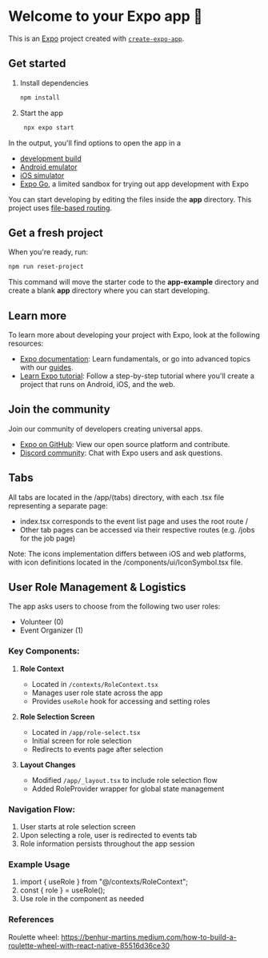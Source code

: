 # Welcome to your Expo app 👋

This is an [Expo](https://expo.dev) project created with [`create-expo-app`](https://www.npmjs.com/package/create-expo-app).

## Get started

1. Install dependencies

    ```bash
    npm install
    ```

2. Start the app

    ```bash
     npx expo start
    ```

In the output, you'll find options to open the app in a

-   [development build](https://docs.expo.dev/develop/development-builds/introduction/)
-   [Android emulator](https://docs.expo.dev/workflow/android-studio-emulator/)
-   [iOS simulator](https://docs.expo.dev/workflow/ios-simulator/)
-   [Expo Go](https://expo.dev/go), a limited sandbox for trying out app development with Expo

You can start developing by editing the files inside the **app** directory. This project uses [file-based routing](https://docs.expo.dev/router/introduction).

## Get a fresh project

When you're ready, run:

```bash
npm run reset-project
```

This command will move the starter code to the **app-example** directory and create a blank **app** directory where you can start developing.

## Learn more

To learn more about developing your project with Expo, look at the following resources:

-   [Expo documentation](https://docs.expo.dev/): Learn fundamentals, or go into advanced topics with our [guides](https://docs.expo.dev/guides).
-   [Learn Expo tutorial](https://docs.expo.dev/tutorial/introduction/): Follow a step-by-step tutorial where you'll create a project that runs on Android, iOS, and the web.

## Join the community

Join our community of developers creating universal apps.

-   [Expo on GitHub](https://github.com/expo/expo): View our open source platform and contribute.
-   [Discord community](https://chat.expo.dev): Chat with Expo users and ask questions.

## Tabs

All tabs are located in the /app/(tabs) directory, with each .tsx file representing a separate page:

-   index.tsx corresponds to the event list page and uses the root route /
-   Other tab pages can be accessed via their respective routes (e.g. /jobs for the job page)

Note: The icons implementation differs between iOS and web platforms, with icon definitions located in the /components/ui/IconSymbol.tsx file.

## User Role Management & Logistics

The app asks users to choose from the following two user roles:

-   Volunteer (0)
-   Event Organizer (1)

### Key Components:

1. **Role Context**

    - Located in `/contexts/RoleContext.tsx`
    - Manages user role state across the app
    - Provides `useRole` hook for accessing and setting roles

2. **Role Selection Screen**

    - Located in `/app/role-select.tsx`
    - Initial screen for role selection
    - Redirects to events page after selection

3. **Layout Changes**
    - Modified `/app/_layout.tsx` to include role selection flow
    - Added RoleProvider wrapper for global state management

### Navigation Flow:

1. User starts at role selection screen
2. Upon selecting a role, user is redirected to events tab
3. Role information persists throughout the app session

### Example Usage

1. import { useRole } from "@/contexts/RoleContext";
2. const { role } = useRole();
3. Use role in the component as needed

### References

Roulette wheel: https://benhur-martins.medium.com/how-to-build-a-roulette-wheel-with-react-native-85516d36ce30

